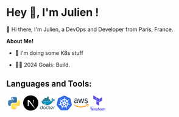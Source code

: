 # Hey 👋, I'm Julien !

🐍 Hi there, I'm Julien, a DevOps and Developer from Paris, France.


**About Me!**

* 🌱 I'm doing some K8s stuff

* 👨‍💻 2024 Goals: Build.


## Languages and Tools:

<p align="left"> 
  <img src="https://raw.githubusercontent.com/devicons/devicon/master/icons/python/python-original.svg" alt="python" width="40" height="40"/>
  <img src="https://github.com/devicons/devicon/blob/master/icons/nextjs/nextjs-original.svg" alt="nextjs" width="40" height="40"/>
  <img src="https://raw.githubusercontent.com/devicons/devicon/master/icons/docker/docker-original-wordmark.svg" alt="docker" width="40" height="40"/>
  <img src="https://github.com/devicons/devicon/blob/master/icons/kubernetes/kubernetes-plain.svg" alt="K8s" width="40" height="40"/>
  <img src="https://github.com/devicons/devicon/blob/master/icons/amazonwebservices/amazonwebservices-original-wordmark.svg" alt="aws" width="40" height="40"/>
  <img src="https://github.com/devicons/devicon/blob/master/icons/terraform/terraform-plain-wordmark.svg" alt="terraform" width="40" height="40"/>
</p>  

